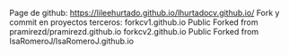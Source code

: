 Page de github: 
  https://lileehurtado.github.io/lhurtadocv.github.io/
Fork y commit en proyectos terceros:
  forkcv1.github.io Public Forked from pramirezd/pramirezd.github.io
  forkcv2.github.io Public Forked from IsaRomeroJ/IsaRomeroJ.github.io

